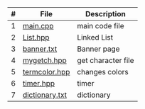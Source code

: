 | # | File | Description |
| :----: | ------ | ----------- |
| 1 | [main.cpp](https://github.com/JoshCAtl/3013-Algorithms-Cupp/blob/main/Assignments/P02/main.cpp)| main code file
| 2 | [List.hpp](https://github.com/JoshCAtl/3013-Algorithms-Cupp/blob/main/Assignments/P02/List.hpp)| Linked List
| 3 |[banner.txt]()| Banner page
| 4 |[mygetch.hpp](https://github.com/JoshCAtl/3013-Algorithms-Cupp/blob/main/Assignments/P02/mygetch.hpp)|get character file
| 5 |[termcolor.hpp](https://github.com/JoshCAtl/3013-Algorithms-Cupp/blob/main/Assignments/P02/termcolor.hpp)|changes colors
| 6 |[timer.hpp](https://github.com/JoshCAtl/3013-Algorithms-Cupp/blob/main/Assignments/P02/termcolor.hpp)|timer 
| 7 |[dictionary.txt](https://github.com/JoshCAtl/3013-Algorithms-Cupp/blob/main/Assignments/P02/dictionary.txt)|dictionary
